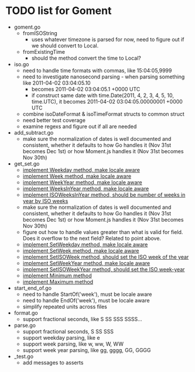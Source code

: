 # TODO list for Goment
* goment.go
    * fromISOString
        * uses whatever timezone is parsed for now, need to figure out if we should convert to Local. 
    * fromExistingTime
        * should the method convert the time to Local?
* iso.go
    * need to handle time formats with commas, like 15:04:05,9999
    * need to investigate nanosecond parsing - when parsing something like 2011-04-02 03:04:05.10
        * becomes 2011-04-02 03:04:05.1 +0000 UTC
        * if construct same date with time.Date(2011, 4, 2, 3, 4, 5, 10, time.UTC), it becomes 2011-04-02 03:04:05.00000001 +0000 UTC
    * combine isoDateFormat & isoTimeFormat structs to common struct
    * need better test coverage
    * examine regexs and figure out if all are needed
* add_subtract.go
    * make sure the normalization of dates is well documented and consistent, whether it defaults to how Go handles it (Nov 31st becomes Dec 1st) or how Moment.js handles it (Nov 31st becomes Nov 30th)
* get_set.go
    * [implement Weekday method, make locale aware](https://momentjs.com/docs/#/get-set/weekday/)
    * [implement Week method, make locale aware](https://momentjs.com/docs/#/get-set/week/)
    * [implement WeekYear method, make locale aware](https://momentjs.com/docs/#/get-set/week-year/)
    * [implement WeeksInYear method, make locale aware](https://momentjs.com/docs/#/get-set/weeks-in-year/)
    * [implement ISOWeeksInYear method, should be number of weeks in year by ISO weeks](https://momentjs.com/docs/#/get-set/iso-weeks-in-year/)
    * make sure the normalization of dates is well documented and consistent, whether it defaults to how Go handles it (Nov 31st becomes Dec 1st) or how Moment.js handles it (Nov 31st becomes Nov 30th)
    * figure out how to handle values greater than what is valid for field. Does it overflow to the next field? Related to point above.
    * [implement SetWeekday method, make locale aware](https://momentjs.com/docs/#/get-set/weekday/)
    * [implement SetWeek method, make locale aware](https://momentjs.com/docs/#/get-set/week/)
    * [implement SetISOWeek method, should set the ISO week of the year](https://momentjs.com/docs/#/get-set/iso-week/)
    * [implement SetWeekYear method, make locale aware](https://momentjs.com/docs/#/get-set/week-year/)
    * [implement SetISOWeekYear method, should set the ISO week-year](https://momentjs.com/docs/#/get-set/iso-week-year/)
    * [implement Minimum method](https://momentjs.com/docs/#/get-set/min/)
    * [implement Maximum method](https://momentjs.com/docs/#/get-set/max/)
* start_end_of.go
    * need to handle StartOf('week'), must be locale aware
    * need to handle EndOf('week'), must be locale aware
    * simplify repeated units across files
* format.go
    * support fractional seconds, like S SS SSS SSSS...
* parse.go
    * support fractional seconds, S SS SSS
    * support weekday parsing, like e
    * support week parsing, like w, ww, W, WW
    * support week year parsing, like gg, gggg, GG, GGGG
* _test.go
    * add messages to asserts